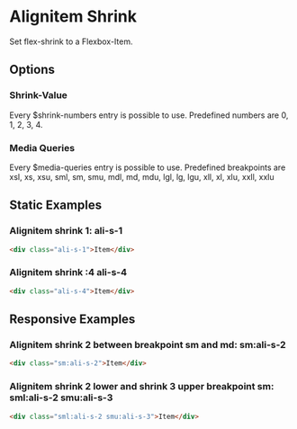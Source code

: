 # Alignitem Shrink

Set flex-shrink to a Flexbox-Item.

## Options

### Shrink-Value

Every \$shrink-numbers entry is possible to use. Predefined numbers are 0, 1, 2, 3, 4.

### Media Queries

Every \$media-queries entry is possible to use. Predefined breakpoints are xsl, xs, xsu, sml, sm, smu, mdl, md, mdu, lgl, lg, lgu, xll, xl, xlu, xxll, xxlu

## Static Examples

### Alignitem shrink 1: **ali-s-1**

```html
<div class="ali-s-1">Item</div>
```

### Alignitem shrink :4 **ali-s-4**

```html
<div class="ali-s-4">Item</div>
```

## Responsive Examples

### Alignitem shrink 2 between breakpoint sm and md: **sm:ali-s-2**

```html
<div class="sm:ali-s-2">Item</div>
```

### Alignitem shrink 2 lower and shrink 3 upper breakpoint sm: **sml:ali-s-2 smu:ali-s-3**

```html
<div class="sml:ali-s-2 smu:ali-s-3">Item</div>
```
